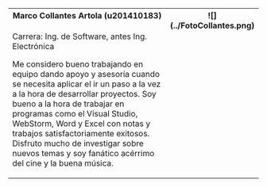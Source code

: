 ﻿<table><tr><th colspan="1" valign="top">Marco Collantes Artola (u201410183)</th><th colspan="1" rowspan="2" valign="top">![](../FotoCollantes.png)</th></tr>
<tr><td colspan="1" valign="top"><p>Carrera: Ing. de Software, antes Ing. Electrónica</p><p>Me considero bueno trabajando en equipo dando apoyo y asesoría cuando se necesita aplicar el ir un paso a la vez a la hora de desarrollar proyectos. Soy bueno a la hora de trabajar en programas como el Visual Studio, WebStorm, Word y Excel con notas y trabajos satisfactoriamente exitosos. Disfruto mucho de investigar sobre nuevos temas y soy fanático acérrimo del cine y la buena música.</p></td></tr>
<tr></tr>
<tr></tr>
<tr></tr>
<tr></tr>
</table>

